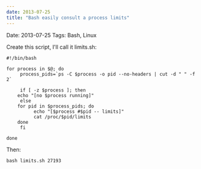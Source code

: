 ```yaml
---
date: 2013-07-25
title: "Bash easily consult a process limits"
---
```

Date: 2013-07-25
Tags: Bash, Linux

Create this script, I'll call it limits.sh:

	#!/bin/bash

	for process in $@; do
	     process_pids=`ps -C $process -o pid --no-headers | cut -d " " -f 2`

	     if [ -z $process ]; then
		echo "[no $process running]"
	     else
		for pid in $process_pids; do
		      echo "[$process #$pid -- limits]"
		      cat /proc/$pid/limits
		done
	     fi

	done

Then:

	bash limits.sh 27193

	
